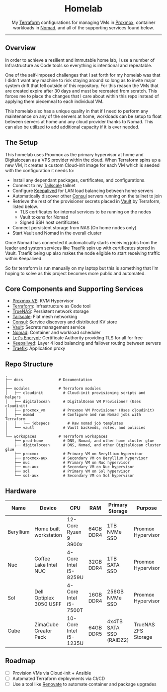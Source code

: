 <div align="center">

# Homelab

My [Terraform](https://developer.hashicorp.com/terraform/intro) configurations for managing VMs in [Proxmox](https://www.proxmox.com/en/), container workloads
in [Nomad](https://developer.hashicorp.com/nomad/intro), and all of the supporting services found below.
</div>

---

## Overview

In order to achieve a resilient and immutable home lab, I use a number of
Infrastructure as Code tools so everything is intentional and repeatable.

One of the self-imposed challenges that I set forth for my homelab was that I
didn't want any machine to risk staying around so long as to invite major
system drift that fell outside of this repository. For this reason the VMs that
are created expire after 30 days and must be recreated from scratch. This
forces me to place the changes that I care about within this repo instead of
applying them piecemeal to each individual VM.

This homelab also has a unique quality in that if I need to perform any
maintenance on any of the servers at home, workloads can be setup to float
between servers at home and any cloud provider thanks to Nomad. This can also
be utilized to add additional capacity if it is ever needed.

## The Setup

This homelab uses Proxmox as the primary hypervisor at home and Digitalocean as
a VPS provider within the cloud. When Terraform spins up a new VM, it creates a
custom Cloud-init image for each VM which is seeded with the configuration it
needs to:

  - Install any dependant packages, certificates, and configurations.
  - Connect to my [Tailscale](https://tailscale.com/kb) tailnet
  - Configure [Keepalived](https://www.keepalived.org/) for LAN load balancing between home servers
  - Automatically discover other [Consul](https://developer.hashicorp.com/consul/docs/intro) servers running on the tailnet to join
  - Retrieve the rest of the provisioner secrets placed in [Vault](https://developer.hashicorp.com/vault/docs/about-vault/what-is-vault) by Terraform, listed below.
    - TLS certificates for internal services to be running on the nodes
    - Vault tokens for Nomad
    - Signed SSH host certificates
  - Connect persistent storage from NAS (On home nodes only)
  - Start Vault and Nomad in the overall cluster

Once Nomad has connected it automatically starts receiving jobs from the leader
and system services like [Traefik](https://doc.traefik.io/traefik/) spin up with certificates stored in Vault.
Traefik being up also makes the node eligible to start receiving traffic within Keepalived.

So far terraform is run manually on my laptop but this is something that I'm
hoping to solve as this project becomes more public and automated.

## Core Components and Supporting Services

  - [Proxmox VE](https://www.proxmox.com/en/): KVM Hypervisor
  - [Terraform](https://developer.hashicorp.com/terraform/intro): Infrastructure as Code tool
  - [TrueNAS](https://www.truenas.com/): Persistent network storage
  - [Tailscale](https://tailscale.com/): Flat mesh networking
  - [Consul](https://developer.hashicorp.com/consul/docs/intro): Service discovery and distributed KV store
  - [Vault](https://developer.hashicorp.com/vault/docs/about-vault/what-is-vault): Secrets management service
  - [Nomad](https://developer.hashicorp.com/nomad/intro): Container and workload scheduler
  - [Let's Encrypt](https://letsencrypt.org/): Certificate Authority providing TLS for all for free
  - [Keepalived](https://www.keepalived.org/): Layer 4 load balancing and failover routing between servers
  - [Traefik](https://doc.traefik.io/traefik/): Application proxy

## Repo Structure

```shell
.
├── docs                # Documentation
│
├── modules             # Terraform modules
│   ├── cloudinit         # Cloud-init provisioning scripts and helpers
│   ├── digitalocean      # DigitalOcean VM Provisioner (Uses cloudinit)
│   ├── proxmox_vm        # Proxmox VM Provisioner (Uses cloudinit)
│   ├── nomad             # Configure and run Nomad jobs with Terraform
│   │   └── jobspecs        # Raw nomad job templates
│   └── vault             # Vault backends, roles, and policies
│
└── workspaces          # Terraform workspaces
    ├── prod-home         # DNS, Nomad, and other home cluster glue
    ├── digitalocean      # DNS, Nomad, and other DigitalOcean cluster glue
    ├── proxmox           # Primary VM on Beryllium hypervisor
    ├── proxmox-aux       # Secondary VM on Beryllium hypervisor
    ├── nuc               # Primary VM on Nuc hypervisor
    ├── nuc-aux           # Secondary VM on Nuc hypervisor
    ├── sol               # Primary VM on Sol hypervisor
    └── sol-aux           # Secondary VM on Sol hypervisor

```


## Hardware

| Name      | Device                  | CPU                    | RAM       | Primary Storage         | Purpose             |
| --------- | ----------------------- | ---------------------- | --------- | ----------------------- | ------------------- |
| Beryllium | Home built workstation  | 12-Core Ryzen 9 3900x  | 64GB DDR4 | 1TB NVMe SSD            | Proxmox Hypervisor  |
| Nuc       | Coffee Lake Intel NUC   | 4-Core Intel i5-8259U  | 32GB DDR4 | 1TB SATA SSD            | Proxmox Hypervisor  |
| Sol       | Dell Optiplex 3050 USFF | 4-Core Intel i5-7500T  | 16GB DDR4 | 256GB NVMe SSD          | Proxmox Hypervisor  |
| Cube      | ZimaCube Creator Pack   | 10-Core Intel i5-1235U | 64GB DDR5 | 4x4TB SATA SSD (RAIDZ2) | TrueNAS ZFS Storage |

## Roadmap

- [ ] Provision VMs via Cloud-init + Ansible
- [ ] Automated Terraform deployments via CI/CD
- [ ] Use a tool like [Renovate](https://www.mend.io/renovate/) to automate container and package upgrades
